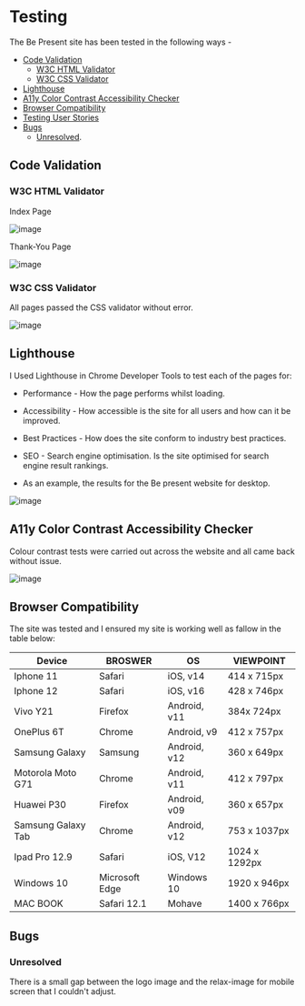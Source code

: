 # Testing

The Be Present site has been tested in the following ways - 

- [Code Validation](#code-validation)
    - [W3C HTML Validator](#w3c-html-validator) 
    - [W3C CSS Validator](#w3c-css-validator)
- [Lighthouse](#lighthouse)
- [A11y Color Contrast Accessibility Checker](#a11y-color-contrast-accessibility-checker)
- [Browser Compatibility](#browser-compatibility)
- [Testing User Stories](#testing-user-stories)
- [Bugs](#bugs)
    - [Unresolved](#unresolved).

## Code Validation 

### W3C HTML Validator

Index Page

![image](https://user-images.githubusercontent.com/112726044/195717426-d9cdcfd3-ea1a-402f-8daf-516eb2d51995.png)

Thank-You Page

![image](https://user-images.githubusercontent.com/112726044/195717434-c361608a-266d-4df3-9598-d79a30e11a35.png)



### W3C CSS Validator 

All pages passed the CSS validator without error. 

![image](https://user-images.githubusercontent.com/112726044/195717602-83005520-073c-4c58-9306-0f63a5bb55ba.png)

## Lighthouse 

I Used Lighthouse in Chrome Developer Tools to test each of the pages for:

- Performance - How the page performs whilst loading.
- Accessibility - How accessible is the site for all users and how can it be improved.
- Best Practices - How does the site conform to industry best practices.
- SEO - Search engine optimisation. Is the site optimised for search engine result rankings.

- As an example, the results for the Be present website for desktop.

![image](https://user-images.githubusercontent.com/112726044/195717752-68b62fb8-2f0f-4d79-963c-b14d6a20d7ae.png)


## A11y Color Contrast Accessibility Checker

Colour contrast tests were carried out across the website and all came back without issue. 

![image](https://user-images.githubusercontent.com/112726044/195717827-f139c052-a025-4e12-9234-dd5f46c27667.png)

## Browser Compatibility

The site was tested and I ensured my site is working well as fallow in the table below:

| Device             | BROSWER        | OS           | VIEWPOINT     |
|--------------------|----------------|--------------|---------------|
| Iphone 11          | Safari         | iOS, v14     | 414 x 715px   |
| Iphone 12          | Safari         | iOS, v16     | 428 x 746px   |
| Vivo Y21           | Firefox        | Android, v11 | 384x 724px    |
| OnePlus 6T         | Chrome         | Android, v9  | 412 x 757px   |
| Samsung Galaxy     | Samsung        | Android, v12 | 360 x 649px   |
| Motorola Moto G71  | Chrome         | Android, v11 | 412 x 797px   |
| Huawei P30         | Firefox        | Android, v09 | 360 x 657px   |
| Samsung Galaxy Tab | Chrome         | Android, v12 | 753 x 1037px  |
| Ipad Pro 12.9      | Safari         | iOS, V12     | 1024 x 1292px |
| Windows 10         | Microsoft Edge | Windows 10   | 1920 x 946px  |
| MAC BOOK           | Safari 12.1    | Mohave       | 1400 x 766px  |


## Bugs
### Unresolved
There is a small gap between the logo image and the relax-image for mobile screen that I couldn't adjust.






